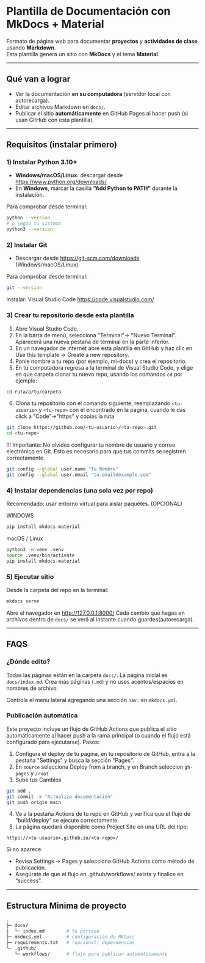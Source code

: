 # Plantilla de Documentación con MkDocs + Material

Formato de página web para documentar **proyectos** y **actividades de clase** usando **Markdown**.  
Esta plantilla genera un sitio con **MkDocs** y el tema **Material**.

---

## Qué van a lograr
- Ver la documentación **en su computadora** (servidor local con autorecarga).
- Editar archivos Markdown en `docs/`.
- Publicar el sitio **automáticamente** en GitHub Pages al hacer push (si usan GitHub con esta plantilla).

---

## Requisitos (instalar primero)

### 1) Instalar **Python 3.10+**
- **Windows/macOS/Linux:** descargar desde https://www.python.org/downloads/
- En **Windows**, marcar la casilla **“Add Python to PATH”** durante la instalación.

Para comprobar desde terminal:
```bash
python --version
# o según tu sistema
python3 --version
```

### 2) Instalar Git

- Descargar desde https://git-scm.com/downloads (Windows/macOS/Linux).

Para comprobar desde terminal:
```bash
git --version
```

Instalar: Visual Studio Code https://code.visualstudio.com/

### 3) Crear tu repositorio desde esta plantilla

1. Abre Visual Studio Code.
2. En la barra de menú, selecciona "Terminal"-> "Nuevo Terminal". Aparecerá una nueva pestaña de terminal en la parte inferior.
3. En un navegador de internet abre esta plantilla en GitHub y haz clic en Use this template → Create a new repository.
4. Ponle nombre a tu repo (por ejemplo, mi-docs) y crea el repositorio.
5. En tu computadora regresa a la terminal de Visual Studio Code, y elige en que carpeta clonar tu nuevo repo, usando los comandos `cd` por ejemplo:
```bash
cd ruta/a/tu/carpeta
```
6. Clona tu repositorio con el comando siguiente, reemplazando `<tu-usuario>` y `<tu-repo>` con el encontrado en la pagina, cuando le das click a "Code"->"https" y copias la ruta

```bash
git clone https://github.com/<tu-usuario>/<tu-repo>.git
cd <tu-repo>
```

!!! Importante: No olvides configurar tu nombre de usuario y correo electrónico en Git. Esto es necesario para que tus commits se registren correctamente.

```bash
git config --global user.name "Tu Nombre"
git config --global user.email "tu.email@example.com"
```

### 4) Instalar dependencias (una sola vez por repo)

Recomendado: usar entorno virtual para aislar paquetes. (OPCIONAL)

WINDOWS

```bash
pip install mkdocs-material
```

macOS / Linux

```bash
python3 -m venv .venv
source .venv/bin/activate
pip install mkdocs-material
```

### 5) Ejecutar sitio

Desde la carpeta del repo en la terminal:

```bash
mkdocs serve
```

Abre el navegador en http://127.0.0.1:8000/
Cada cambio que hagas en archivos dentro de `docs/` se verá al instante cuando guardes(autorecarga).

---

## FAQS

### ¿Dónde edito?

Todas las páginas están en la carpeta `docs/`.
La página inicial es `docs/index.md`.
Crea más páginas (`.md`) y no uses acentos/espacios en nombres de archivo.

Controla el menú lateral agregando una sección `nav:` en `mkdocs.yml`.

### Publicación automática

Este proyecto incluye un flujo de GitHub Actions que publica el sitio automáticamente al hacer push a la rama principal (o cuando el flujo está configurado para ejecutarse).
Pasos:

1. Configura el deploy de tu pagina, en tu repositorio de GitHub, entra a la pestaña "Settings" y busca la sección "Pages".
2. En `source` selecciona Deploy from a branch, y en Branch seleccion `gh-pages` y `/root`
3. Sube tus Cambios
```bash
git add .
git commit -m "Actualizo documentación"
git push origin main
```
4. Ve a la pestaña Actions de tu repo en GitHub y verifica que el flujo de “build/deploy” se ejecute correctamente.
5. La página quedará disponible como Project Site en una URL del tipo:
```php-template
https://<tu-usuario>.github.io/<tu-repo>/
```

Si no aparece:

- Revisa Settings → Pages y selecciona GitHub Actions como método de publicación.
- Asegúrate de que el flujo en .github/workflows/ exista y finalice en “success”.


--- 

## Estructura Minima de proyecto
```bash
.
├─ docs/
│  └─ index.md        # tu portada
├─ mkdocs.yml         # configuración de MkDocs
├─ requirements.txt   # (opcional) dependencias
└─ .github/
   └─ workflows/      # flujo para publicar automáticamente
```
